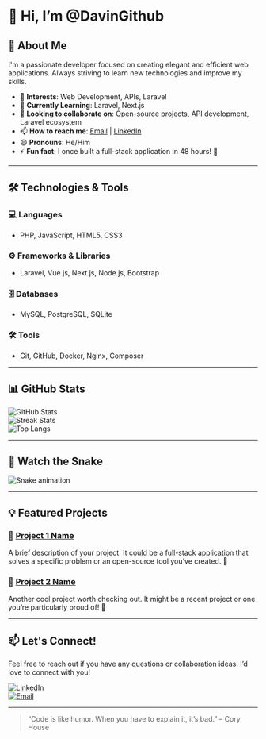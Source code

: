 # 👋 Hi, I’m @DavinGithub  

## 🌟 About Me  

I'm a passionate developer focused on creating elegant and efficient web applications. Always striving to learn new technologies and improve my skills.

- 👀 **Interests**: Web Development, APIs, Laravel  
- 🌱 **Currently Learning**: Laravel, Next.js  
- 💞️ **Looking to collaborate on**: Open-source projects, API development, Laravel ecosystem  
- 📫 **How to reach me**: [Email](mailto:haidarrianto12345@gmail.com) | [LinkedIn](https://www.linkedin.com/in/your-profile)  
- 😄 **Pronouns**: He/Him  
- ⚡ **Fun fact**: I once built a full-stack application in 48 hours! 🚀  

---

## 🛠️ Technologies & Tools  

### 💻 **Languages**  
- PHP, JavaScript, HTML5, CSS3  

### ⚙️ **Frameworks & Libraries**  
- Laravel, Vue.js, Next.js, Node.js, Bootstrap  

### 🗄️ **Databases**  
- MySQL, PostgreSQL, SQLite  

### 🛠️ **Tools**  
- Git, GitHub, Docker, Nginx, Composer  

---

## 📊 GitHub Stats  

![GitHub Stats](https://github-readme-stats.vercel.app/api?username=DavinGithub&show_icons=true&count_private=true&theme=radical)  
![Streak Stats](https://github-readme-streak-stats.herokuapp.com/?user=DavinGithub&theme=radical)  
![Top Langs](https://github-readme-stats.vercel.app/api/top-langs/?username=DavinGithub&layout=compact&langs_count=6&hide=html&theme=radical)  

---

## 🐍 Watch the Snake  

![Snake animation](https://github.com/DavinGithub/DavinGithub/blob/output/github-contribution-grid-snake.svg)  

---

## 💡 Featured Projects  

### 🚀 [Project 1 Name](https://github.com/DavinGithub/project-1)  
A brief description of your project. It could be a full-stack application that solves a specific problem or an open-source tool you’ve created. 🔧  

### 🎯 [Project 2 Name](https://github.com/DavinGithub/project-2)  
Another cool project worth checking out. It might be a recent project or one you’re particularly proud of! 🎉  

---

## 📫 Let's Connect!  

Feel free to reach out if you have any questions or collaboration ideas. I’d love to connect with you!  

[![LinkedIn](https://img.shields.io/badge/LinkedIn-%230077B5.svg?&style=for-the-badge&logo=linkedin&logoColor=white)](https://www.linkedin.com/in/your-profile)  
[![Email](https://img.shields.io/badge/Email-%23D14836.svg?&style=for-the-badge&logo=gmail&logoColor=white)](mailto:your-email@example.com)  

---

> “Code is like humor. When you have to explain it, it’s bad.” – Cory House  
